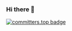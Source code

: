 ### Hi there 👋
[![committers.top badge](https://user-badge.committers.top/saudi_arabia_private/walcom.svg)](https://user-badge.committers.top/saudi_arabia_private/walcom)

